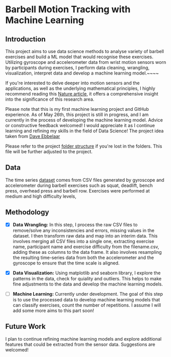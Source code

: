 # Barbell Motion Tracking with Machine Learning

## Introduction

This project aims to use data science methods to analyse variety of barbell exercises and build a ML model that would recognise these exercises. Utilizing gyroscope and accelerometer data from wrist motion sensors worn by participants during exercises, I perform data cleaning, wrangling, visualization, interpret data and develop a machine learning model.~~~~

If you're interested to delve deeper into motion sensors and the applications, as well as the underlying mathematical principles, I highly recommend reading this [Nature article](https://www.nature.com/articles/s41467-020-19424-2), it offers a comprehensive insight into the significance of this research area.

Please note that this is my first machine learning project and GitHub experience. As of May 26th, this project is still in progress, and I am currently in the process of developing the machine learning model. Advice or constructive feedback welcomed! I would appreciate it as I continue learning and refining my skills in the field of Data Science! The project idea taken from [Dave Ebbelaar](https://github.com/daveebbelaar/tracking-barbell-exercises)

Please refer to the project [folder structure](https://github.com/SergejData/barbell-exercise-motion-pattern-recognition/blob/master/references/folder_structure.txt) if you're lost in the folders. This file will be further adjusted to the project.


## Data

The time series [dataset](https://github.com/SergejData/barbell-exercise-motion-pattern-recognition/tree/master/data/raw/MetaMotion) comes from CSV files generated by gyroscope and accelerometer during barbell exercises such as squat, deadlift, bench press, overhead press and barbell row. Exercises were performed at medium and high difficulty levels, 

## Methodology

- [x] **Data Wrangling:** In this step, I process the raw CSV files to remove/solve any inconsistencies and errors, missing values in the dataset. I then transform raw data and map into an interim data. This involves merging all CSV files into a single one, extracting exercise name, participant name and exercise difficulty from the filename.csv, adding these as columns to the data frame. It also involves resampling the resulting time-series data from both the accelerometer and the gyroscope to ensure that the time scale is aligned.

- [x] **Data Visualization:** Using matplotlib and seaborn library, I explore the patterns in the data, check for quiality and outliers. This helps to make fine adjustments to the data and develop the machine learning models.

- [ ] **Machine Learning:** Currently under development. The goal of this step is to use the processed data to develop machine learning models that can classify exercises, count the number of repetitions. I assume I will add some more aims to this part soon!

## Future Work

I plan to continue refining machine learning models and explore additional features that could be extracted from the sensor data. Suggestions are welcomed!